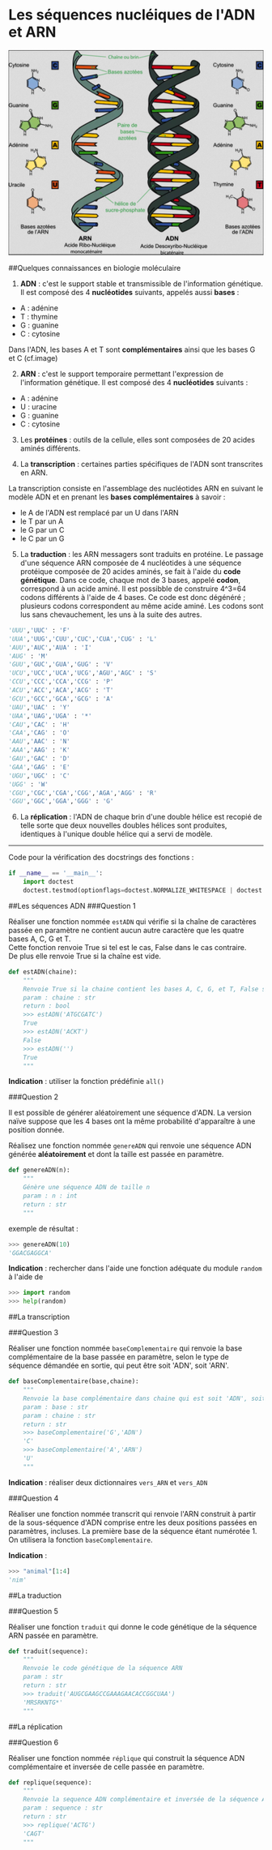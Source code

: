 # Les séquences nucléiques de l'ADN et ARN

<img src="adn.png">

##Quelques connaissances en biologie moléculaire

1) **ADN** : c'est le support stable et transmissible de l'information génétique.  
Il est composé des 4 **nucléotides** suivants, appelés aussi **bases** :   

- A : adénine 
- T : thymine
- G : guanine
- C : cytosine

Dans l'ADN, les bases A et T sont **complémentaires** ainsi que les bases G et C (cf.image)

2) **ARN** : c'est le support temporaire permettant l'expression de l'information génétique. 
Il est composé des 4 **nucléotides** suivants :

- A : adénine 
- U : uracine
- G : guanine
- C : cytosine

3) Les **protéines** : outils de la cellule, elles sont composées de 20 acides aminés différents.

4) La **transcription** : certaines parties spécifiques de l'ADN sont transcrites en ARN. 

La transcription consiste en l'assemblage des nucléotides ARN en suivant le modèle ADN et en prenant les **bases complémentaires** à savoir : 

- le A de l'ADN est remplacé par un U dans l'ARN  
- le T par un A   
- le G par un C   
- le C par un G

5) La **traduction** : les ARN messagers sont traduits en protéine. Le passage d'une séquence ARN composée de 4 nucléotides à une séquence protéique composée de 20 acides aminés, se fait à l'aide du **code génétique**. Dans ce code, chaque mot de 3 bases, appelé **codon**, correspond à un acide aminé. Il est possibble de construire 4^3=64 codons différents à l'aide de 4 bases. Ce code est donc dégénéré ; plusieurs codons correspondent au même acide aminé. Les codons sont lus sans chevauchement, les uns à la suite des autres.

```python
'UUU','UUC' : 'F'   
'UUA','UUG','CUU','CUC','CUA','CUG' : 'L'    
'AUU','AUC','AUA' : 'I'     
'AUG' : 'M'     
'GUU','GUC','GUA','GUG' : 'V'     
'UCU','UCC','UCA','UCG','AGU','AGC' : 'S'         
'CCU','CCC','CCA','CCG' : 'P'           
'ACU','ACC','ACA','ACG' : 'T'        
'GCU','GCC','GCA','GCG' : 'A'       
'UAU','UAC' : 'Y'      
'UAA','UAG','UGA' : '*'          
'CAU','CAC' : 'H'      
'CAA','CAG' : 'O'      
'AAU','AAC' : 'N'          
'AAA','AAG' : 'K'      
'GAU','GAC' : 'D'       
'GAA','GAG' : 'E'        
'UGU','UGC' : 'C'       
'UGG' : 'W'        
'CGU','CGC','CGA','CGG','AGA','AGG' : 'R'         
'GGU','GGC','GGA','GGG' : 'G'
```

6) La **réplication** : l'ADN de chaque brin d'une double hélice est recopié de telle sorte que deux nouvelles doubles hélices sont produites, identiques à l'unique double hélice qui a servi de modèle.

***************

Code pour la vérification des docstrings des fonctions :

```python
if __name__ == '__main__':
    import doctest
    doctest.testmod(optionflags=doctest.NORMALIZE_WHITESPACE | doctest.ELLIPSIS, verbose=True)
```

##Les séquences ADN
###Question 1

Réaliser une fonction nommée `estADN` qui vérifie si la chaîne de caractères passée en paramètre ne contient aucun autre caractère que les quatre bases A, C, G et T.  
Cette fonction renvoie True si tel est le cas, False dans le cas contraire.  
De plus elle renvoie True si la chaîne est vide.

```python
def estADN(chaine):
    """
    Renvoie True si la chaine contient les bases A, C, G, et T, False sinon, True si vide
    param : chaine : str
    return : bool
    >>> estADN('ATGCGATC')
    True
    >>> estADN('ACKT')
    False
    >>> estADN('')
    True    
    """
```

**Indication** : utiliser la fonction prédéfinie `all()`

###Question 2 

Il est possible de générer aléatoirement une séquence d'ADN. La version naïve suppose que les 4 bases ont la même probabilité d'apparaître à une position donnée.

Réalisez une fonction nommée `genereADN` qui renvoie une séquence ADN générée **aléatoirement** et dont la taille est passée en paramètre.

```python
def genereADN(n):
    """
    Génère une séquence ADN de taille n
    param : n : int
    return : str
    """
```     
    
exemple de résultat :

```python
>>> genereADN(10)
'GGACGAGGCA'
``` 

**Indication** : rechercher dans l'aide une fonction adéquate du module `random` à l'aide de 

```python
>>> import random
>>> help(random)
```

##La transcription

###Question 3 

Réaliser une fonction nommée `baseComplementaire` qui renvoie la base complémentaire de la base passée en paramètre, selon le type de séquence démandée en sortie, qui peut être soit 'ADN', soit 'ARN'.

```python
def baseComplementaire(base,chaine):
    """
    Renvoie la base complémentaire dans chaine qui est soit 'ADN', soit 'ARN'
    param : base : str
    param : chaine : str
    return : str
    >>> baseComplementaire('G','ADN')
    'C'
    >>> baseComplementaire('A','ARN')
    'U'
    """
```

**Indication** : réaliser deux dictionnaires `vers_ARN` et `vers_ADN`


###Question 4

Réaliser une fonction nommée transcrit qui renvoie l'ARN construit à partir de la sous-séquence d'ADN comprise entre les deux positions passées en paramètres, incluses. La première base de la séquence étant numérotée 1. On utilisera la fonction `baseComplementaire`.

**Indication** : 

```python
>>> "animal"[1:4]
'nim' 
```  

##La traduction

###Question 5

Réaliser une fonction `traduit` qui donne le code génétique de la séquence ARN passée en paramètre.

```python
def traduit(sequence):
    """
    Renvoie le code génétique de la séquence ARN
    param : str
    return : str
    >>> traduit('AUGCGAAGCCGAAAGAACACCGGCUAA')
    'MRSRKNTG*'
    """
```  

##La réplication

###Question 6

Réaliser une fonction nommée `réplique` qui construit la séquence ADN complémentaire et inversée de celle passée en paramètre.

```python
def replique(sequence):
    """
    Renvoie la sequence ADN complémentaire et inversée de la séquence ADN
    param : sequence : str
    return : str
    >>> replique('ACTG')
    'CAGT'
    """
```  